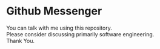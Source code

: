 # Github Messenger
You can talk with me using this repository.\
Please consider discussing primarily software engineering.\
Thank You.
